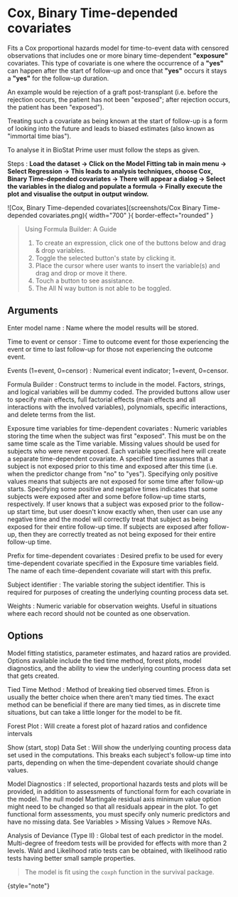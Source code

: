 # Cox, Binary Time-depended covariates

Fits a Cox proportional hazards model for time-to-event data with censored observations that includes one or more binary time-dependent __"exposure"__ covariates. This type of covariate is one where the occurrence of a __"yes"__ can happen after the start of follow-up and once that __"yes"__ occurs it stays a __"yes"__ for the follow-up duration. 

An example would be rejection of a graft post-transplant (i.e. before the rejection occurs, the patient has not been "exposed"; after rejection occurs, the patient has been "exposed"). 

Treating such a covariate as being known at the start of follow-up is a form of looking into the future and leads to biased estimates (also known as "immortal time bias").

To analyse it in BioStat Prime user must follow the steps as given.

Steps
: __Load the dataset -> Click on the Model Fitting tab in main menu -> Select Regression -> This leads to analysis techniques, choose Cox, Binary Time-depended covariates -> There will appear a dialog -> Select the variables in the dialog and populate a formula -> Finally execute the plot and visualise the output in output window.__

![Cox, Binary Time-depended covariates](screenshots/Cox Binary Time-depended covariates.png){ width="700" }{ border-effect="rounded" }

> Using Formula Builder: A Guide
>1.	To create an expression, click one of the buttons below and drag & drop variables.
>2.	Toggle the selected button's state by clicking it.
>3.	Place the cursor where user wants to insert the variable(s) and drag and drop or move it there.
>4.	Touch a button to see assistance.
>5.	The All N way button is not able to be toggled.

## Arguments

Enter model name
: Name where the model results will be stored.

Time to event or censor
: Time to outcome event for those experiencing the event or time to last follow-up for those not experiencing the outcome event.

Events (1=event, 0=censor)
: Numerical event indicator; 1=event, 0=censor.

Formula Builder
: Construct terms to include in the model. Factors, strings, and logical variables will be dummy coded. The provided buttons allow user to specify main effects, full factorial effects (main effects and all interactions with the involved variables), polynomials, specific interactions, and delete terms from the list.

Exposure time variables for time-dependent covariates
: Numeric variables storing the time when the subject was first "exposed". This must be on the same time scale as the Time variable. Missing values should be used for subjects who were never exposed. Each variable specified here will create a separate time-dependent covariate. A specified time assumes that a subject is not exposed prior to this time and exposed after this time (i.e. when the predictor change from "no" to "yes"). Specifying only positive values means that subjects are not exposed for some time after follow-up starts. Specifying some positive and negative times indicates that some subjects were exposed after and some before follow-up time starts, respectively. If user knows that a subject was exposed prior to the follow-up start time, but user doesn't know exactly when, then user can use any negative time and the model will correctly treat that subject as being exposed for their entire follow-up time. If subjects are exposed after follow-up, then they are correctly treated as not being exposed for their entire follow-up time.

Prefix for time-dependent covariates
: Desired prefix to be used for every time-dependent covariate specified in the Exposure time variables field. The name of each time-dependent covariate will start with this prefix.

Subject identifier
: The variable storing the subject identifier. This is required for purposes of creating the underlying counting process data set.

Weights
: Numeric variable for observation weights. Useful in situations where each record should not be counted as one observation.

## Options
Model fitting statistics, parameter estimates, and hazard ratios are provided. Options available include the tied time method, forest plots, model diagnostics, and the ability to view the underlying counting process data set that gets created.

Tied Time Method
: Method of breaking tied observed times. Efron is usually the better choice when there aren't many tied times. The exact method can be beneficial if there are many tied times, as in discrete time situations, but can take a little longer for the model to be fit.

Forest Plot
: Will create a forest plot of hazard ratios and confidence intervals

Show (start, stop) Data Set
: Will show the underlying counting process data set used in the computations. This breaks each subject's follow-up time into parts, depending on when the time-dependent covariate should change values.

Model Diagnostics
: If selected, proportional hazards tests and plots will be provided, in addition to assessments of functional form for each covariate in the model. The null model Martingale residual axis minimum value option might need to be changed so that all residuals appear in the plot. To get functional form assessments, you must specify only numeric predictors and have no missing data. See Variables > Missing Values > Remove NAs.

Analysis of Deviance (Type II)
: Global test of each predictor in the model. Multi-degree of freedom tests will be provided for effects with more than 2 levels. Wald and Likelihood ratio tests can be obtained, with likelihood ratio tests having better small sample properties.

>The model is fit using the `coxph` function in the survival package.
> 
{style="note"}